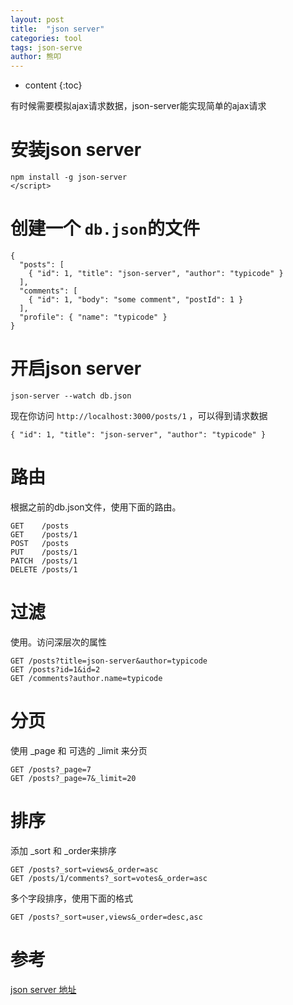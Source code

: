 ```yaml
---
layout: post
title:  "json server"
categories: tool
tags: json-serve
author: 熊叩
---
```


* content
{:toc}
 
有时候需要模拟ajax请求数据，json-server能实现简单的ajax请求











# 安装json server


```
npm install -g json-server
</script>
```

# 创建一个 `db.json`的文件

```
{
  "posts": [
    { "id": 1, "title": "json-server", "author": "typicode" }
  ],
  "comments": [
    { "id": 1, "body": "some comment", "postId": 1 }
  ],
  "profile": { "name": "typicode" }
}
```
 
# 开启json server

```
json-server --watch db.json
```

现在你访问 `http://localhost:3000/posts/1` ，可以得到请求数据

```
{ "id": 1, "title": "json-server", "author": "typicode" }
```

# 路由

根据之前的db.json文件，使用下面的路由。

```
GET    /posts
GET    /posts/1
POST   /posts
PUT    /posts/1
PATCH  /posts/1
DELETE /posts/1
```

# 过滤

使用。访问深层次的属性

```
GET /posts?title=json-server&author=typicode
GET /posts?id=1&id=2
GET /comments?author.name=typicode
```

# 分页

使用 _page 和 可选的 _limit 来分页

```
GET /posts?_page=7
GET /posts?_page=7&_limit=20
```

# 排序

添加 _sort 和 _order来排序

```
GET /posts?_sort=views&_order=asc
GET /posts/1/comments?_sort=votes&_order=asc
```

多个字段排序，使用下面的格式

```
GET /posts?_sort=user,views&_order=desc,asc
```

# 参考 

[json server 地址](https://github.com/typicode/json-server)